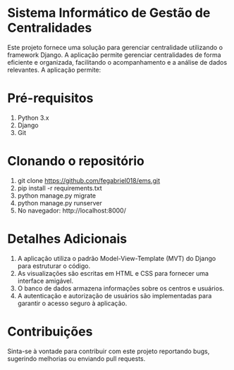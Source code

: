 # Sistema Informático de Gestão de Centralidades
Este projeto fornece uma solução para gerenciar centralidade utilizando o framework Django. A aplicação permite gerenciar centralidades de forma eficiente e organizada, facilitando o acompanhamento e a análise de dados relevantes. A aplicação permite:



# Pré-requisitos
1. Python 3.x
2. Django
3. Git
# Clonando o repositório
1. git clone https://github.com/fegabriel018/ems.git
2. pip install -r requirements.txt
3. python manage.py migrate 
4. python manage.py runserver
5. No navegador: http://localhost:8000/
# Detalhes Adicionais
1. A aplicação utiliza o padrão Model-View-Template (MVT) do Django para estruturar o código.
2. As visualizações são escritas em HTML e CSS para fornecer uma interface amigável.
3. O banco de dados armazena informações sobre os centros e usuários.
4. A autenticação e autorização de usuários são implementadas para garantir o acesso seguro à aplicação.

# Contribuições
Sinta-se à vontade para contribuir com este projeto reportando bugs, sugerindo melhorias ou enviando pull requests.

